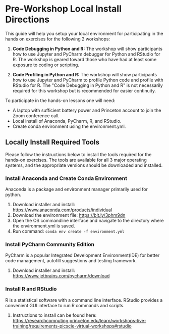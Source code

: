 # Pre-Workshop Local Install Directions

This guide will help you setup your local environment for participating in the hands on exercises for the following 2 workshops:

1. 	**Code Debugging in Python and R:** The workshop will show participants how to use Jupyter and PyCharm debugger for Python and RStudio for R. The workshop is
geared toward those who have had at least some exposure to coding or scripting.

2. **Code Profiling in Python and R:** The workshop will show participants how to use Jupyter and PyCharm to profile Python code and profile with RStudio for R.
The "Code Debugging in Python and R" is not necessarily required for this workshop but is recommended for easier continuity.  

To participate in the hands-on lessons one will need:

- A laptop with sufficient battery power and Princeton account to join the Zoom conference call.
- Local install of Anaconda, PyCharm, R, and RStudio.  
- Create conda environment using the environment.yml.

## Locally Install Required Tools

Please follow the instructions below to install the tools required for the hands-on exercises. The tools are available for all 3
major operating systems, and the appropriate versions should be downloaded and installed.

### Install Anaconda and Create Conda Environment

Anaconda is a package and environment manager primarily used for python.
1. Download installer and install: https://www.anaconda.com/products/individual
2. Download the environment file: https://bit.ly/3phm9dn
3. Open the OS commandline interface and navigate to the directory where the environment.yml is saved.
4. Run command: ```conda env create -f environment.yml```

### Install PyCharm Community Edition

PyCharm is a popular Integrated Development Environment(IDE) for better code management, autofill suggestions and testing framework.

1. Download installer and install: https://www.jetbrains.com/pycharm/download

### Install R and RStudio

R is a statistical software with a command line interface. RStudio provides a convenient GUI interface to run R commands and scripts.  
1. Instructions to install can be found here: https://researchcomputing.princeton.edu/learn/workshops-live-training/requirements-picscie-virtual-workshops#rstudio  

